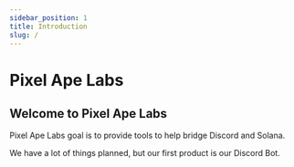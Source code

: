 ```yaml
---
sidebar_position: 1
title: Introduction
slug: /
---
```


# Pixel Ape Labs

## Welcome to Pixel Ape Labs

Pixel Ape Labs goal is to provide tools to help bridge Discord and Solana.

We have a lot of things planned, but our first product is our Discord Bot.
